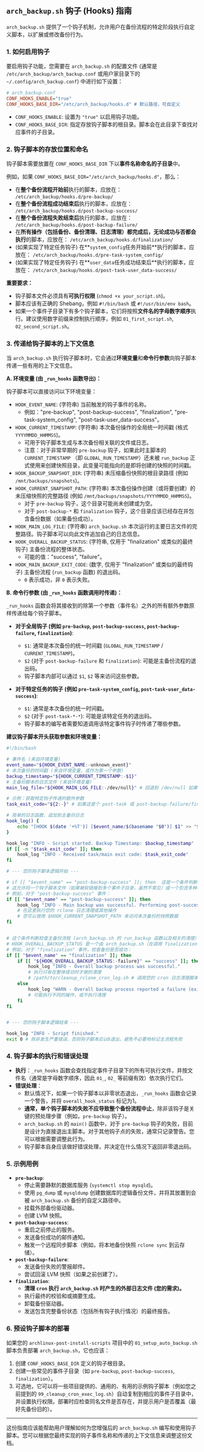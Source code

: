 ## `arch_backup.sh` 钩子 (Hooks) 指南

`arch_backup.sh` 提供了一个钩子机制，允许用户在备份流程的特定阶段执行自定义脚本，以扩展或修改备份行为。

### 1. 如何启用钩子

要启用钩子功能，您需要在 `arch_backup.sh` 的配置文件 (通常是 `/etc/arch_backup/arch_backup.conf` 或用户家目录下的 `~/.config/arch_backup.conf`) 中进行如下设置：

```ini
# arch_backup.conf
CONF_HOOKS_ENABLE="true"
CONF_HOOKS_BASE_DIR="/etc/arch_backup/hooks.d" # 默认路径，可自定义
```

*   `CONF_HOOKS_ENABLE`: 设置为 `"true"` 以启用钩子功能。
*   `CONF_HOOKS_BASE_DIR`: 指定存放钩子脚本的根目录。脚本会在此目录下查找对应事件的子目录。

### 2. 钩子脚本的存放位置和命名

钩子脚本需要放置在 `CONF_HOOKS_BASE_DIR` 下以**事件名称命名的子目录**中。

例如，如果 `CONF_HOOKS_BASE_DIR="/etc/arch_backup/hooks.d"`，那么：

*   在**整个备份流程开始前**执行的脚本，应放在：
    `/etc/arch_backup/hooks.d/pre-backup/`
*   在**整个备份流程成功结束后**执行的脚本，应放在：
    `/etc/arch_backup/hooks.d/post-backup-success/`
*   在**整个备份流程失败结束后**执行的脚本，应放在：
    `/etc/arch_backup/hooks.d/post-backup-failure/`
*   在**所有操作（包括备份、备份清理、日志清理）都完成后，无论成功与否都会执行**的脚本，应放在：
    `/etc/arch_backup/hooks.d/finalization/`
*   (如果实现了特定任务钩子) 在**`system_config`任务开始前**执行的脚本，应放在：
    `/etc/arch_backup/hooks.d/pre-task-system_config/`
*   (如果实现了特定任务钩子) 在**`user_data`任务成功结束后**执行的脚本，应放在：
    `/etc/arch_backup/hooks.d/post-task-user_data-success/`

**重要要求：**

*   钩子脚本文件必须具有**可执行权限** (`chmod +x your_script.sh`)。
*   脚本应该有正确的 Shebang，例如 `#!/bin/bash` 或 `#!/usr/bin/env bash`。
*   如果一个事件子目录下有多个钩子脚本，它们将按照**文件名的字母数字顺序**执行。建议使用数字前缀来控制执行顺序，例如 `01_first_script.sh`, `02_second_script.sh`。

### 3. 传递给钩子脚本的上下文信息

当 `arch_backup.sh` 执行钩子脚本时，它会通过**环境变量**和**命令行参数**向钩子脚本传递一些有用的上下文信息。

**A. 环境变量 (由 `_run_hooks` 函数导出)：**

钩子脚本可以直接访问以下环境变量：

*   `HOOK_EVENT_NAME`: (字符串) 当前触发的钩子事件的名称。
    *   例如："pre-backup", "post-backup-success", "finalization", "pre-task-system_config", "post-task-user_data-success"。
*   `HOOK_CURRENT_TIMESTAMP`: (字符串) 本次备份操作的全局统一时间戳 (格式 `YYYYMMDD_HHMMSS`)。
    *   可用于钩子脚本生成与本次备份相关联的文件或日志。
    *   注意：对于非常早期的 `pre-backup` 钩子，如果此时主脚本的 `CURRENT_TIMESTAMP` （即 `GLOBAL_RUN_TIMESTAMP`）还未被 `run_backup` 正式使用来创建快照目录，此变量可能指向的是即将创建的快照的时间戳。
*   `HOOK_BACKUP_SNAPSHOT_DIR`: (字符串) 未压缩备份快照的根目录路径 (例如 `/mnt/backups/snapshots`)。
*   `HOOK_CURRENT_SNAPSHOT_PATH`: (字符串) 本次备份操作创建（或将要创建）的未压缩快照的完整路径 (例如 `/mnt/backups/snapshots/YYYYMMDD_HHMMSS`)。
    *   对于 `pre-backup` 钩子，这个目录可能尚未创建或为空。
    *   对于 `post-backup-*` 和 `finalization` 钩子，这个目录应该已经存在并包含备份数据（如果备份成功）。
*   `HOOK_MAIN_LOG_FILE`: (字符串) `arch_backup.sh` 本次运行的主要日志文件的完整路径。钩子脚本可以向此文件追加自己的日志信息。
*   `HOOK_OVERALL_BACKUP_STATUS`: (字符串, 仅用于 "finalization" 或类似的最终钩子) 主备份流程的整体状态。
    *   可能的值："success", "failure"。
*   `HOOK_MAIN_BACKUP_EXIT_CODE`: (数字, 仅用于 "finalization" 或类似的最终钩子) 主备份流程 (`run_backup` 函数) 的退出码。
    *   `0` 表示成功，非 `0` 表示失败。

**B. 命令行参数 (由 `_run_hooks` 函数调用时传递)：**

`_run_hooks` 函数会将其接收到的除第一个参数（事件名）之外的所有额外参数原样传递给每个钩子脚本。

*   **对于全局钩子 (例如 `pre-backup`, `post-backup-success`, `post-backup-failure`, `finalization`)**:
    *   `$1`: 通常是本次备份的统一时间戳 (`GLOBAL_RUN_TIMESTAMP` / `CURRENT_TIMESTAMP`)。
    *   `$2` (对于 `post-backup-failure` 和 `finalization`): 可能是主备份流程的退出码。
    *   钩子脚本内部可以通过 `$1`, `$2` 等来访问这些参数。

*   **对于特定任务的钩子 (例如 `pre-task-system_config`, `post-task-user_data-success`)**:
    *   `$1`: 通常是本次备份的统一时间戳。
    *   `$2` (对于 `post-task-*-*`): 可能是该特定任务的退出码。
    *   钩子脚本的编写者需要知道调用该特定事件钩子时传递了哪些参数。

**建议钩子脚本开头获取参数和环境变量：**

```bash
#!/bin/bash

# 事件名 (来自环境变量)
event_name="${HOOK_EVENT_NAME:-unknown_event}"
# 本次备份的时间戳 (来自环境变量，或作为第一个参数)
backup_timestamp="${HOOK_CURRENT_TIMESTAMP:-$1}"
# 主备份脚本的日志文件 (来自环境变量)
main_log_file="${HOOK_MAIN_LOG_FILE:-/dev/null}" # 回退到 /dev/null 如果未设置

# 示例：获取特定钩子传递的额外参数
task_exit_code="${2:-}" # 如果这是个 post-task 或 post-backup-failure/finalization 钩子

# 简单的日志函数，追加到主备份日志
hook_log() {
    echo "[HOOK $(date '+%T')] [$event_name/$(basename "$0")] $1" >> "$main_log_file"
}

hook_log "INFO - Script started. Backup Timestamp: $backup_timestamp"
if [[ -n "$task_exit_code" ]]; then
    hook_log "INFO - Received task/main exit code: $task_exit_code"
fi

# --- 您的钩子脚本逻辑开始 ---

# if [[ "$event_name" == "post-backup-success" ]]; then  这是一个条件判断，确保这段逻辑只在当前钩子脚本是因为 finalization 事件被调用时才执行。
# 这允许同一个钩子脚本文件（如果被软链接到多个事件子目录，虽然不常见）或一个包含多种事件处理逻辑的复杂钩子脚本，能够根据当前是什么事件来执行不同的代码块。
# 例如，对于 "post-backup-success" 事件：
if [[ "$event_name" == "post-backup-success" ]]; then  
    hook_log "INFO - Main backup was successful. Performing post-success actions..."
    # 在这里执行您的 rclone 日志清理或其他操作
    # 您可以使用 $HOOK_CURRENT_SNAPSHOT_PATH 来访问本次备份的快照数据
fi


# 这个条件判断检查主备份流程 (arch_backup.sh 的 run_backup 函数以及相关的清理）是否成功完成
# HOOK_OVERALL_BACKUP_STATUS 是一个由 arch_backup.sh（在调用 finalization 钩子之前）导出的环境变量，其值为 "success" 或 "failure"。
# 例如，对于 "finalization" 事件，检查备份是否成功：
if [[ "$event_name" == "finalization" ]]; then
    if [[ "${HOOK_OVERALL_BACKUP_STATUS:-failure}" == "success" ]]; then #HOOK_OVERALL_BACKUP_STATUS由主脚本export而来
        hook_log "INFO - Overall backup process was successful."
        # 执行只有在整体成功时才做的清理
        # /path/to/cleanup_rclone_cron_log.sh # 调用您的 cron 日志清理脚本
    else
        hook_log "WARN - Overall backup process reported a failure (exit code: ${HOOK_MAIN_BACKUP_EXIT_CODE:-?})."
        # 可能执行不同的操作，或不执行清理
    fi
fi


# --- 您的钩子脚本逻辑结束 ---

hook_log "INFO - Script finished."
exit 0 # 除非发生严重错误，否则钩子脚本应以0退出，避免不必要地标记主流程失败
```

### 4. 钩子脚本的执行和错误处理

*   **执行**：`_run_hooks` 函数会查找指定事件子目录下的所有可执行文件，并按文件名（通常是字母数字顺序，因此 `01_`, `02_` 等前缀有效）依次执行它们。
*   **错误处理**：
    *   默认情况下，如果一个钩子脚本以非零状态退出，`_run_hooks` 函数会记录一个警告，并将 `overall_hook_status` 标记为1。
    *   **通常，单个钩子脚本的失败不应导致整个备份流程中止**，除非该钩子是关键的预处理步骤（例如，`pre-backup` 钩子）。
    *   `arch_backup.sh` 的 `main()` 函数中，对于 `pre-backup` 钩子的失败，目前是设计为直接退出主脚本。对于其他钩子点的失败，通常只记录警告。您可以根据需要调整此行为。
    *   钩子脚本自身应该做好错误处理，并决定在什么情况下返回非零退出码。

### 5. 示例用例

*   **`pre-backup`**:
    *   停止需要静默的数据库服务 (`systemctl stop mysqld`)。
    *   使用 `pg_dump` 或 `mysqldump` 创建数据库的逻辑备份文件，并将其放置到会被 `arch_backup.sh` 备份的自定义路径中。
    *   挂载外部备份驱动器。
    *   创建 LVM 快照。
*   **`post-backup-success`**:
    *   重启之前停止的服务。
    *   发送备份成功的邮件通知。
    *   触发一个远程同步脚本（例如，将本地备份快照 `rclone sync` 到云存储）。
*   **`post-backup-failure`**:
    *   发送备份失败的警报邮件。
    *   尝试回滚 LVM 快照（如果之前创建了）。
*   **`finalization`**:
    *   **清理 `cron` 执行 `arch_backup.sh` 时产生的外部日志文件 (您的需求)。**
    *   执行最终的校验和或摘要生成。
    *   卸载备份驱动器。
    *   发送包含完整备份状态（包括所有钩子执行情况）的最终报告。

### 6. 预设钩子脚本的部署

如果您的 `archlinux-post-install-scripts` 项目中的 `01_setup_auto_backup.sh` 脚本负责部署 `arch_backup.sh`，它也应该：
1.  创建 `CONF_HOOKS_BASE_DIR` 定义的钩子根目录。
2.  创建一些常见的事件子目录（如 `pre-backup`, `post-backup-success`, `finalization`）。
3.  可选地，它可以将一些项目提供的、通用的、有用的示例钩子脚本（例如您之前提到的 `99_cleanup_cron_exec_log.sh`）自动复制到相应的事件子目录中，并设置执行权限。部署时应检查同名文件是否存在，并提示用户是否覆盖（最好先备份旧的）。

---

这份指南应该能帮助用户理解如何为您增强后的 `arch_backup.sh` 编写和使用钩子脚本。您可以根据您最终实现的钩子事件名称和传递的上下文信息来调整这份文档。